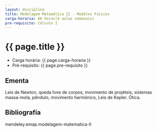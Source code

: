 ```yaml
---
layout: disciplina
title: Modelagem Matemática II - Modelos Físicos
carga-horaria: 60 horas(4 aulas semanais)
pre-requisito: Cálculo I
---
```


# {{ page.title }}

- Carga horária: {{ page.carga-horaria }}
- Pré-requisito: {{ page.pre-requisito }}

## Ementa 

Leis de Newton, queda livre de corpos, movimento de projéteis,
sistemas massa-mola, pêndulo, movimento harmônico, Leis de
Kepler. Ótica.

## Bibliografía

mendeley.emap.modelagem-matematica-II
